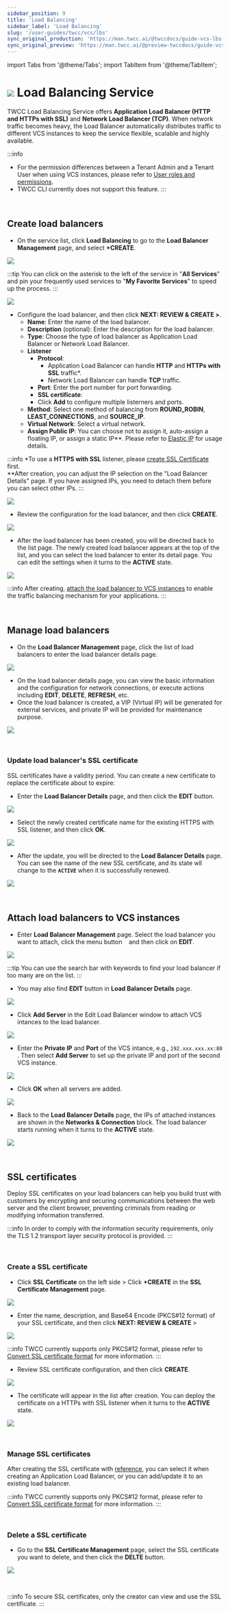 ```yaml
---
sidebar_position: 9
title: 'Load Balancing'
sidebar_label: 'Load Balancing'
slug: '/user-guides/twcc/vcs/lbs'
sync_original_production: 'https://man.twcc.ai/@twccdocs/guide-vcs-lbs-zh'
sync_original_preview: 'https://man.twcc.ai/@preview-twccdocs/guide-vcs-lbs-zh'
---
```


import Tabs from '@theme/Tabs';
import TabItem from '@theme/TabItem';

# ![](https://cos.twcc.ai/SYS-MANUAL/uploads/upload_5eaf2d8a3b112a4b8c49a853eaab60d8.png) Load Balancing Service

TWCC Load Balancing Service offers **Application Load Balancer (HTTP and HTTPs with SSL)** and **Network Load Balancer (TCP)**. When network traffic becomes heavy, the Load Balancer automatically distributes traffic to different VCS instances to keep the service flexible, scalable and highly available.


:::info
- For the permission differences between a Tenant Admin and a Tenant User when using VCS instances, please refer to [<ins>User roles and permissions</ins>](https://man.twcc.ai/@twsdocs/role-main-en).
- TWCC CLI currently does not support this feature.
:::

<br/>


## Create load balancers

* On the service list, click **Load Balancing** to go to the **Load Balancer Management** page, and select **+CREATE**.

![](https://cos.twcc.ai/SYS-MANUAL/uploads/upload_6668cf5d5b790061f3efb1764915cd95.png)

:::tip
You can click on the asterisk to the left of the service in "**All Services**" <i class="fa fa-star-o" aria-hidden="true"></i> and pin your frequently used services to "**My Favorite Services**" to speed up the process.
:::

![](https://cos.twcc.ai/SYS-MANUAL/uploads/upload_874be1b43ef4974aaedbc0001bca7a1c.png)

* Configure the load balancer, and then click **NEXT: REVIEW & CREATE >**.
    * **Name**: Enter the name of the load balancer.
    * **Description** (optional): Enter the description for the load balancer.
    * **Type**: Choose the type of load balancer as Application Load Balancer or Network Load Balancer.
    * **Listener**
        * **Protocol**:
            * Application Load Balancer can handle **HTTP** and **HTTPs with SSL** traffic*.
            * Network Load Balancer can handle **TCP** traffic.
        * **Port**: Enter the port number for port forwarding.
        * **SSL certificate**:
        * Click **Add** to configure multiple listerners and ports.
    * **Method**: Select one method of balancing from **ROUND_ROBIN**, **LEAST_CONNECTIONS**, and **SOURCE_IP**.
    * **Virtual Network**: Select a virtual network.
    * **Assign Public IP**: You can choose not to assign it, auto-assign a floating IP, or assign a static IP**. Please refer to [<ins>Elastic IP</ins>](https://man.twcc.vip/en/docs/vcs/user-guides/networking/elastic-ip) for usage details.

:::info
*To use a **HTTPS with SSL** listener, please [<ins>create SSL Certificate</ins>](#create-a-ssl-certificate) first.<br/>
**After creation, you can adjust the IP selection on the "Load Balancer Details" page. If you have assigned IPs, you need to detach them before you can select other IPs.
:::

![](https://cos.twcc.ai/SYS-MANUAL/uploads/upload_332a015f4c4eea6b4235607942c898dc.png)

* Review the configuration for the load balancer, and then click **CREATE**.

![](https://cos.twcc.ai/SYS-MANUAL/uploads/upload_3555bd4f985a5e6f022a1f8674b5f84b.png)

* After the load balancer has been created, you will be directed back to the list page. The newly created load balancer appears at the top of the list, and you can select the load balancer to enter its detail page. You can edit the settings when it turns to the **ACTIVE** state.

![](https://cos.twcc.ai/SYS-MANUAL/uploads/upload_d094fb59f4c3db5ec2b4ac2ddeca64c9.png)

:::info
After creating, [<ins>attach the load balancer to VCS instances</ins>](#attach-load-balancers-to-vcs-instances) to enable the traffic balancing mechanism for your applications.
:::

<br/>


## Manage load balancers

* On the **Load Balancer Management** page, click the list of load balancers to enter the load balancer details page.

![](https://cos.twcc.ai/SYS-MANUAL/uploads/upload_849d210541eb085a1601cd22d7e63aff.png)

* On the load balancer details page, you can view the basic information and the configuration for network connections, or execute actions including **EDIT**, **DELETE**, **REFRESH**, etc.
* Once the load balancer is created, a VIP (Virtual IP) will be generated for external services, and private IP will be provided for maintenance purpose.

![](https://cos.twcc.ai/SYS-MANUAL/uploads/upload_a63efa359922aa5902b9843766a79f87.png)

<br/>


### Update load balancer's SSL certificate

SSL certificates have a validity period. You can create a new certificate to replace the certificate about to expire:

* Enter the **Load Balancer Details** page, and then click the **EDIT** button.

![](https://cos.twcc.ai/SYS-MANUAL/uploads/upload_8b6671c73ef98aeed7c5f80d95dbbee8.png)

* Select the newly created certificate name for the existing HTTPS with SSL listener, and then click **OK**.

![](https://cos.twcc.ai/SYS-MANUAL/uploads/upload_c9b1bc7ab92f0c4a685a66afae087905.png)

* After the update, you will be directed to the **Load Balancer Details** page. You can see the name of the new SSL certificate, and its state wll change to the **`ACTIVE`** when it is successfully renewed.

![](https://cos.twcc.ai/SYS-MANUAL/uploads/upload_d6437988b429ae87a60da18ef33641c9.png)


<br/>



## Attach load balancers to VCS instances

* Enter **Load Balancer Management** page. Select the load balancer you want to attach, click the menu button &nbsp;<i class="fa fa-ellipsis-v fa-20" aria-hidden="true"></i>&nbsp; and then click on **EDIT**.

![](https://cos.twcc.ai/SYS-MANUAL/uploads/upload_370402679f6bc74b477b9f626c2fb227.png)

:::tip
You can use the search bar with keywords to find your load balancer if too many are on the list.
:::

* You may also find **EDIT** button in **Load Balancer Details** page.

![](https://cos.twcc.ai/SYS-MANUAL/uploads/upload_70349eaee84ff70c3ef37a8637c9aa03.png)

* Click **Add Server** in the Edit Load Balancer window to attach VCS intances to the load balancer.

![](https://cos.twcc.ai/SYS-MANUAL/uploads/upload_2f080c14faa757a34c4dbc625f94b59b.png)

* Enter the **Private IP** and **Port** of the VCS intance, e.g., `192.xxx.xxx.xx:80` . Then select **Add Server** to set up the private IP and port of the second VCS instance.

![](https://cos.twcc.ai/SYS-MANUAL/uploads/upload_734b582facb7df0e8e810f2da2b6cc9f.png)

* Click **OK** when all servers are added.

![](https://cos.twcc.ai/SYS-MANUAL/uploads/upload_4974a6c96906d3a185251f5a3e054f67.png)

* Back to the **Load Balancer Details** page, the IPs of attached instances are shown in the **Networks & Connection** block. The load balancer starts running when it turns to the **ACTIVE** state.

![](https://cos.twcc.ai/SYS-MANUAL/uploads/upload_d509246e60c1c6291859fa13713c213c.png)

<br/>



## SSL certificates


Deploy SSL certificates on your load balancers can help you build trust with customers by encrypting and securing communications between the web server and the client browser, preventing criminals from reading or modifying information transferred.

:::info
In order to comply with the information security requirements, only the TLS 1.2 transport layer security protocol is provided.
:::


<br/>


### Create a SSL certificate

* Click **SSL Certificate** on the left side > Click **+CREATE** in the **SSL Certificate Management** page.

![](https://cos.twcc.ai/SYS-MANUAL/uploads/upload_5041efccfb937b2749cb1d15fe32ad4a.png)

* Enter the name, description, and Base64 Encode (PKCS#12 format) of your SSL certificate, and then click **NEXT: REVIEW & CREATE** >

![](https://cos.twcc.ai/SYS-MANUAL/uploads/upload_efe577b9eebbb33d3fb36fde5dd1890e.png)

:::info
TWCC currently supports only PKCS#12 format, please refer to [<ins>Convert SSL certificate format</ins>](https://man.twcc.ai/@twccdocs/howo-lb-convert-cert-en) for more information.
:::

* Review SSL certificate configuration, and then click **CREATE**.

![](https://cos.twcc.ai/SYS-MANUAL/uploads/upload_26803d2b57bb256c6946827e9f129c21.png)

* The certificate will appear in the list after creation. You can deploy the certificate on a HTTPs with SSL listener when it turns to the **ACTIVE** state.

![](https://cos.twcc.ai/SYS-MANUAL/uploads/upload_3f77e7e47a585410d2df100933954846.png)


<br/>


### Manage SSL certificates

After creating the SSL certificate with [reference](#create-ssl-certificates), you can select it when creating an Application Load Balancer, or you can add/update it to an existing load balancer.

:::info
TWCC currently supports only PKCS#12 format, please refer to [<ins>Convert SSL certificate format</ins>](https://man.twcc.vip/en/docs/vcs/tutorials/convert-ssl-certificate) for more information.
:::

<br/>


### Delete a SSL certificate

* Go to the **SSL Certificate Management** page, select the SSL certificate you want to delete, and then click the **DELTE** button.


![](https://cos.twcc.ai/SYS-MANUAL/uploads/upload_2fbf0b28ee7acdc4ac63c10fffe58438.png)


<br/>



:::info
To secure SSL certificates, only the creator can view and use the SSL certificate.
:::